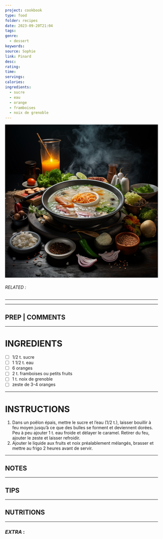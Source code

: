 ```yaml
---
project: cookbook
type: food
folder: recipes
date: 2023-09-20T21:04
tags: 
genre:
  - dessert
keywords: 
source: Sophie
link: Pinard
desc: 
rating: 
time: 
servings: 
calories: 
ingredients:
  - sucre
  - eau
  - orange
  - framboises
  - noix de grenoble
---
```


![IMAGE](_default.png)

###### *RELATED* : 
---


---
## PREP | COMMENTS



---
# INGREDIENTS

- [ ] 1/2 t. sucre
- [ ] 1 1/2 t. eau
- [ ] 6 oranges
- [ ] 2 t. framboises ou petits fruits
- [ ] 1 t. noix de grenoble
- [ ] zeste de 3-4 oranges

---
# INSTRUCTIONS

1. Dans un poêlon épais, mettre le sucre et l’eau (1/2 t.), laisser bouillir à feu moyen jusqu’à ce que des bulles se forment et deviennent dorées. Peu à peu ajouter 1 t. eau froide et délayer le caramel. Retirer du feu, ajouter le zeste et laisser refroidir. 
2. Ajouter le liquide aux fruits et noix préalablement mélangés, brasser et mettre au frigo 2 heures avant de servir.

---
## NOTES



---
## TIPS



---
## NUTRITIONS



---
### *EXTRA* :



